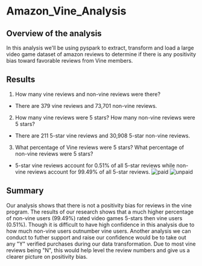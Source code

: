 # Amazon_Vine_Analysis

## Overview of the analysis
In this analysis we'll be using pyspark to extract, transform and load a large video game dataset of amazon reviews to determine if there is any positivity bias toward favorable reviews from Vine members.

## Results
1. How many vine reviews and non-vine reviews were there?
- There are 379 vine reviews and 73,701 non-vine reviews.
2. How many vine reviews were 5 stars? How many non-vine reviews were 5 stars?
- There are 211 5-star vine reviews and 30,908 5-star non-vine reviews.
3. What percentage of Vine reviews were 5 stars? What percentage of non-vine reviews were 5 stars?
- 5-star vine reviews account for 0.51% of all 5-star reviews while non-vine reviews account for 99.49% of all 5-star reviews.
![paid](https://user-images.githubusercontent.com/41974323/153113585-31a69c2a-546e-466d-9405-37c06a64ff63.PNG)
![unpaid](https://user-images.githubusercontent.com/41974323/153113593-ac583639-abee-435b-9c27-36e476caf3bd.PNG)

## Summary
Our analysis shows that there is not a positivity bias for reviews in the vine program. The results of our research shows that a much higher percentage of non-vine users (99.49%) rated video games 5-stars then vine users (0.51%). Though it is difficult to have high confidence in this analysis due to how much non-vine users outnumber vine users. Another analysis we can conduct to futher support and raise our confidence would be to take out any "Y" verified purchases during our data transformation. Due to most vine reviews being "N", this would help level the review numbers and give us a clearer picture on positivity bias.
